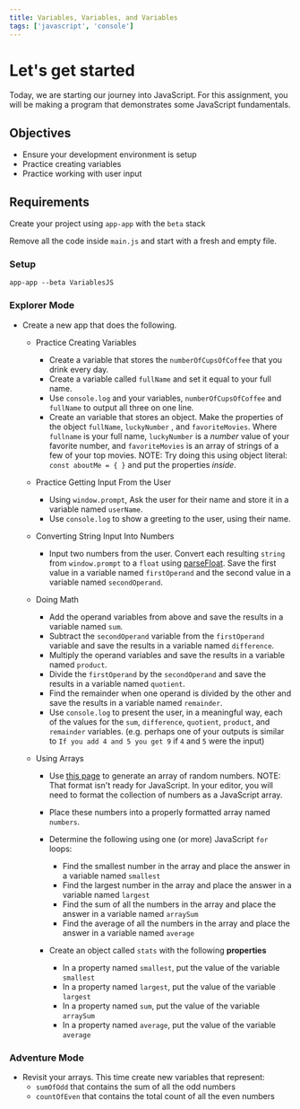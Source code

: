 ```yaml
---
title: Variables, Variables, and Variables
tags: ['javascript', 'console']
---
```


# Let's get started

Today, we are starting our journey into JavaScript. For this assignment, you will be making a program that demonstrates some JavaScript fundamentals.

## Objectives

- Ensure your development environment is setup
- Practice creating variables
- Practice working with user input

## Requirements

Create your project using `app-app` with the `beta` stack

Remove all the code inside `main.js` and start with a fresh and empty file.

### Setup

```
app-app --beta VariablesJS
```

### Explorer Mode

- Create a new app that does the following.

  - Practice Creating Variables

    - Create a variable that stores the `numberOfCupsOfCoffee` that you drink every day.
    - Create a variable called `fullName` and set it equal to your full name.
    - Use `console.log` and your variables, `numberOfCupsOfCoffee` and `fullName` to output all three on one line.
    - Create an variable that stores an object. Make the properties of the object `fullName`, `luckyNumber` , and `favoriteMovies`. Where `fullname` is your full name, `luckyNumber` is a _number_ value of your favorite number, and `favoriteMovies` is an array of strings of a few of your top movies. NOTE: Try doing this using object literal: `const aboutMe = { }` and put the properties _inside_.

  - Practice Getting Input From the User

    - Using `window.prompt`, Ask the user for their name and store it in a variable named `userName`.
    - Use `console.log` to show a greeting to the user, using their name.

  - Converting String Input Into Numbers

    - Input two numbers from the user. Convert each resulting `string` from `window.prompt` to a `float` using [parseFloat](https://developer.mozilla.org/en-US/docs/Web/JavaScript/Reference/Global_Objects/parseFloat). Save the first value in a variable named `firstOperand` and the second value in a variable named `secondOperand`.

  - Doing Math

    - Add the operand variables from above and save the results in a variable named `sum`.
    - Subtract the `secondOperand` variable from the `firstOperand` variable and save the results in a variable named `difference`.
    - Multiply the operand variables and save the results in a variable named `product`.
    - Divide the `firstOperand` by the `secondOperand` and save the results in a variable named `quotient`.
    - Find the remainder when one operand is divided by the other and save the results in a variable named `remainder`.
    - Use `console.log` to present the user, in a meaningful way, each of the values for the `sum`, `difference`, `quotient`, `product`, and `remainder` variables. (e.g. perhaps one of your outputs is similar to `If you add 4 and 5 you get 9` if `4` and `5` were the input)

  - Using Arrays

    - Use [this page](https://www.random.org/integers/?num=100&min=10000&max=50000&col=5&base=10&format=plain&rnd=new) to generate an array of random numbers. NOTE: That format isn't ready for JavaScript. In your editor, you will need to format the collection of numbers as a JavaScript array.
    - Place these numbers into a properly formatted array named `numbers`.
    - Determine the following using one (or more) JavaScript `for` loops:
      - Find the smallest number in the array and place the answer in a variable named `smallest`
      - Find the largest number in the array and place the answer in a variable named `largest`
      - Find the sum of all the numbers in the array and place the answer in a variable named `arraySum`
      - Find the average of all the numbers in the array and place the answer in a variable named `average`

    - Create an object called `stats` with the following **properties**
      - In a property named `smallest`, put the value of the variable `smallest`
      - In a property named `largest`, put the value of the variable `largest`
      - In a property named `sum`, put the value of the variable `arraySum`
      - In a property named `average`, put the value of the variable `average`

### Adventure Mode

- Revisit your arrays. This time create new variables that represent:
  - `sumOfOdd` that contains the sum of all the odd numbers
  - `countOfEven` that contains the total count of all the even numbers
